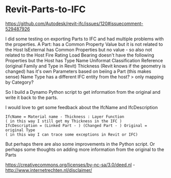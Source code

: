 # Revit-Parts-to-IFC
https://github.com/Autodesk/revit-ifc/issues/120#issuecomment-529487926

I did some testing on exporting Parts to IFC and had multiple problems with the properties.
A Part:
    has a Common Property Value but it is not related to the Host
        IsExternal
    has Common Properties but no value - so also not related to the Host
        Fire Rating
        Load Bearing
    doesn't have the following Properties but the Host has
        Type Name
        Uniformat Classification
        Reference (original Family and Type in Revit)
        Thickness (Revit knows if the geometry is changed)
    has it's own Parameters based on beiing a Part (this makes sense)
        Name
        Type
    has a different IFC entity from the host? > only mapping by Category?

So I build a Dynamo Python script to get information from the original and write it back to the parts.

I would love to get some feedback about the IfcName and IfcDescription

    IfcName = Material name - Thickness : Layer Function
    ( in this way I still get my Thickness in the IFC )
    IfcDescription = (Linked Part - ) (Changed Part - ) Original = original Type
    ( in this way I can trace some exceptions in Revit or IFC)

But perhaps there are also some improvements in the Python script.
Or perhaps some thoughts on adding more information from the original to the Parts

https://creativecommons.org/licenses/by-nc-sa/3.0/deed.nl - http://www.internetrechten.nl/disclaimer/
